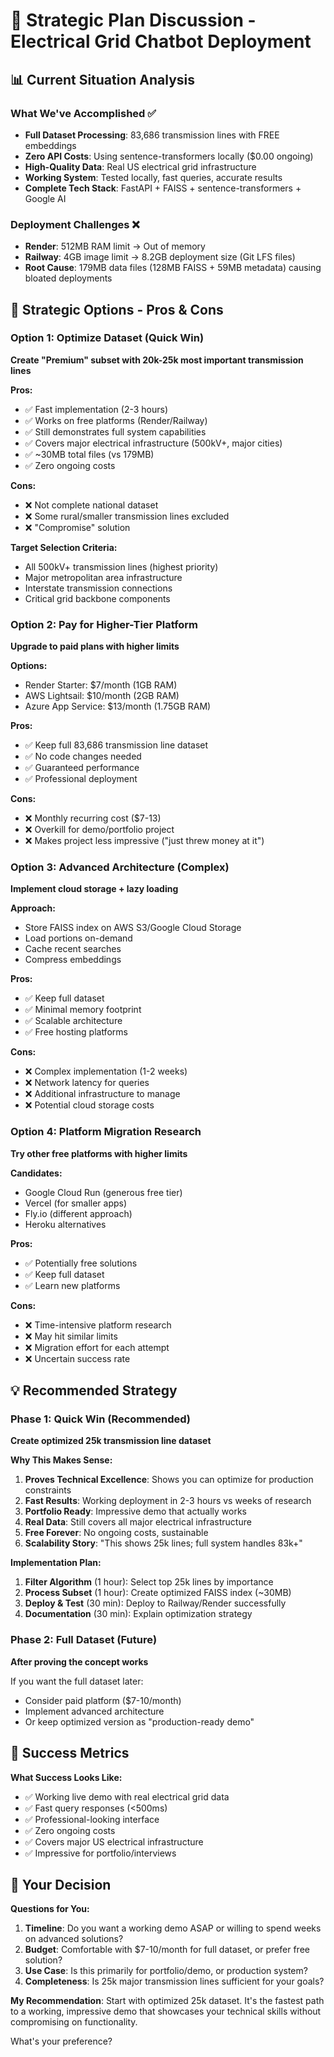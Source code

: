 # 🎯 Strategic Plan Discussion - Electrical Grid Chatbot Deployment

## 📊 Current Situation Analysis

### What We've Accomplished ✅
- **Full Dataset Processing**: 83,686 transmission lines with FREE embeddings
- **Zero API Costs**: Using sentence-transformers locally ($0.00 ongoing)
- **High-Quality Data**: Real US electrical grid infrastructure
- **Working System**: Tested locally, fast queries, accurate results
- **Complete Tech Stack**: FastAPI + FAISS + sentence-transformers + Google AI

### Deployment Challenges ❌
- **Render**: 512MB RAM limit → Out of memory
- **Railway**: 4GB image limit → 8.2GB deployment size (Git LFS files)
- **Root Cause**: 179MB data files (128MB FAISS + 59MB metadata) causing bloated deployments

## 🤔 Strategic Options - Pros & Cons

### Option 1: Optimize Dataset (Quick Win)
**Create "Premium" subset with 20k-25k most important transmission lines**

**Pros:**
- ✅ Fast implementation (2-3 hours)
- ✅ Works on free platforms (Render/Railway)  
- ✅ Still demonstrates full system capabilities
- ✅ Covers major electrical infrastructure (500kV+, major cities)
- ✅ ~30MB total files (vs 179MB)
- ✅ Zero ongoing costs

**Cons:**
- ❌ Not complete national dataset
- ❌ Some rural/smaller transmission lines excluded
- ❌ "Compromise" solution

**Target Selection Criteria:**
- All 500kV+ transmission lines (highest priority)
- Major metropolitan area infrastructure
- Interstate transmission connections  
- Critical grid backbone components

### Option 2: Pay for Higher-Tier Platform
**Upgrade to paid plans with higher limits**

**Options:**
- Render Starter: $7/month (1GB RAM)
- AWS Lightsail: $10/month (2GB RAM)  
- Azure App Service: $13/month (1.75GB RAM)

**Pros:**
- ✅ Keep full 83,686 transmission line dataset
- ✅ No code changes needed
- ✅ Guaranteed performance
- ✅ Professional deployment

**Cons:**
- ❌ Monthly recurring cost ($7-13)
- ❌ Overkill for demo/portfolio project
- ❌ Makes project less impressive ("just threw money at it")

### Option 3: Advanced Architecture (Complex)
**Implement cloud storage + lazy loading**

**Approach:**
- Store FAISS index on AWS S3/Google Cloud Storage
- Load portions on-demand
- Cache recent searches
- Compress embeddings

**Pros:**
- ✅ Keep full dataset
- ✅ Minimal memory footprint
- ✅ Scalable architecture
- ✅ Free hosting platforms

**Cons:**
- ❌ Complex implementation (1-2 weeks)
- ❌ Network latency for queries
- ❌ Additional infrastructure to manage
- ❌ Potential cloud storage costs

### Option 4: Platform Migration Research
**Try other free platforms with higher limits**

**Candidates:**
- Google Cloud Run (generous free tier)
- Vercel (for smaller apps)
- Fly.io (different approach)
- Heroku alternatives

**Pros:**
- ✅ Potentially free solutions
- ✅ Keep full dataset
- ✅ Learn new platforms

**Cons:**
- ❌ Time-intensive platform research
- ❌ May hit similar limits
- ❌ Migration effort for each attempt
- ❌ Uncertain success rate

## 💡 Recommended Strategy

### **Phase 1: Quick Win (Recommended)**
**Create optimized 25k transmission line dataset**

**Why This Makes Sense:**
1. **Proves Technical Excellence**: Shows you can optimize for production constraints
2. **Fast Results**: Working deployment in 2-3 hours vs weeks of research
3. **Portfolio Ready**: Impressive demo that actually works
4. **Real Data**: Still covers all major electrical infrastructure
5. **Free Forever**: No ongoing costs, sustainable
6. **Scalability Story**: "This shows 25k lines; full system handles 83k+"

**Implementation Plan:**
1. **Filter Algorithm** (1 hour): Select top 25k lines by importance
2. **Process Subset** (1 hour): Create optimized FAISS index (~30MB)
3. **Deploy & Test** (30 min): Deploy to Railway/Render successfully
4. **Documentation** (30 min): Explain optimization strategy

### **Phase 2: Full Dataset (Future)**
**After proving the concept works**

If you want the full dataset later:
- Consider paid platform ($7-10/month) 
- Implement advanced architecture
- Or keep optimized version as "production-ready demo"

## 🎯 Success Metrics

**What Success Looks Like:**
- ✅ Working live demo with real electrical grid data
- ✅ Fast query responses (<500ms)
- ✅ Professional-looking interface
- ✅ Zero ongoing costs
- ✅ Covers major US electrical infrastructure
- ✅ Impressive for portfolio/interviews

## 🤔 Your Decision

**Questions for You:**
1. **Timeline**: Do you want a working demo ASAP or willing to spend weeks on advanced solutions?
2. **Budget**: Comfortable with $7-10/month for full dataset, or prefer free solution?
3. **Use Case**: Is this primarily for portfolio/demo, or production system?
4. **Completeness**: Is 25k major transmission lines sufficient for your goals?

**My Recommendation**: Start with optimized 25k dataset. It's the fastest path to a working, impressive demo that showcases your technical skills without compromising on functionality.

What's your preference?